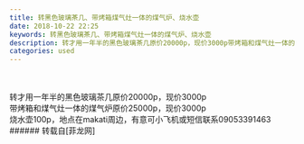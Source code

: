 ```yaml
---
title: 转黑色玻璃茶几、带烤箱煤气灶一体的煤气炉、烧水壶
date: 2018-10-22 22:25
keywords: 转黑色玻璃茶几、带烤箱煤气灶一体的煤气炉、烧水壶
description: 转才用一年半的黑色玻璃茶几原价20000p，现价3000p带烤箱和煤气灶一体的煤气炉原价25000p，现价3000p烧水壶100p，地点在makati周边，有意可小飞机或短信联系09053391463
categories: used
---
```

<td class="t_f" id="postmessage_2142470">

<br/>
<br/>
转才用一年半的黑色玻璃茶几原价20000p，现价3000p<br/>
带烤箱和煤气灶一体的煤气炉原价25000p，现价3000p<br/>
烧水壶100p，地点在makati周边，有意可小飞机或短信联系09053391463<br/>
</td>
###### 转载自[菲龙网]